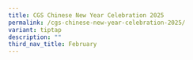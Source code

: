 ```yaml
---
title: CGS Chinese New Year Celebration 2025
permalink: /cgs-chinese-new-year-celebration-2025/
variant: tiptap
description: ""
third_nav_title: February
---
```

